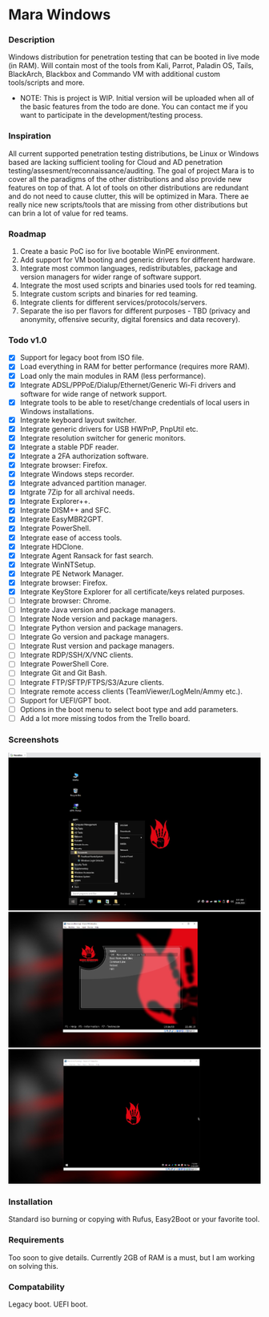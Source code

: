 # Mara Windows

### Description ###
Windows distribution for penetration testing that can be booted in live mode (in RAM). Will contain most of the tools from Kali, Parrot, Paladin OS, Tails, BlackArch, Blackbox and Commando VM with additional custom tools/scripts and more.

* NOTE: This is project is WIP. Initial version will be uploaded when all of the basic features from the todo are done. You can contact me if you want to participate in the development/testing process.
 
### Inspiration ###
All current supported penetration testing distributions, be Linux or Windows based are lacking sufficient tooling for Cloud and AD penetration testing/assesment/reconnaissance/auditing. The goal of project Mara is to cover all the paradigms of the other distributions and also provide new features on top of that. A lot of tools on other distributions are redundant and do not need to cause clutter, this will be optimized in Mara. There ae really nice new scripts/tools that are missing from other distributions but can brin a lot of value for red teams.

### Roadmap ###
1. Create a basic PoC iso for live bootable WinPE environment.
2. Add support for VM booting and generic drivers for different hardware.
3. Integrate most common languages, redistributables, package and version managers for wider range of software support.
4. Integrate the most used scripts and binaries used tools for red teaming.
5. Integrate custom scripts and binaries for red teaming.
6. Integrate clients for different services/protocols/servers.
7. Separate the iso per flavors for different purposes - TBD (privacy and anonymity, offensive security, digital forensics and data recovery).

### Todo v1.0 ###
- [x] Support for legacy boot from ISO file.
- [x] Load everything in RAM for better performance (requires more RAM).
- [x] Load only the main modules in RAM (less performance).
- [x] Integrate ADSL/PPPoE/Dialup/Ethernet/Generic Wi-Fi drivers and software for wide range of network support.
- [x] Integrate tools to be able to reset/change credentials of local users in Windows installations.
- [X] Integrate keyboard layout switcher.
- [X] Integrate generic drivers for USB HWPnP, PnpUtil etc.
- [X] Integrate resolution switcher for generic monitors.
- [X] Integrate a stable PDF reader.
- [X] Integrate a 2FA authorization software.
- [X] Integrate browser: Firefox.
- [X] Integrate Windows steps recorder.
- [X] Integrate advanced partition manager.
- [X] Intgrate 7Zip for all archival needs.
- [X] Integrate Explorer++.
- [X] Integrate DISM++ and SFC.
- [X] Integrate EasyMBR2GPT.
- [X] Integrate PowerShell.
- [X] Integrate ease of access tools.
- [X] Integrate HDClone.
- [X] Integrate Agent Ransack for fast search.
- [X] Integrate WinNTSetup.
- [X] Integrate PE Network Manager.
- [X] Integrate browser: Firefox.
- [X] Integrate KeyStore Explorer for all certificate/keys related purposes.
- [ ] Integrate browser: Chrome.
- [ ] Integrate Java version and package managers.
- [ ] Integrate Node version and package managers.
- [ ] Integrate Python version and package managers.
- [ ] Integrate Go version and package managers.
- [ ] Integrate Rust version and package managers.
- [ ] Integrate RDP/SSH/X/VNC clients.
- [ ] Integrate PowerShell Core.
- [ ] Integrate Git and Git Bash.
- [ ] Integrate FTP/SFTP/FTPS/S3/Azure clients.
- [ ] Integrate remote access clients (TeamViewer/LogMeIn/Ammy etc.).
- [ ] Support for UEFI/GPT boot.
- [ ] Options in the boot menu to select boot type and add parameters.
- [ ] Add a lot more missing todos from the Trello board.

### Screenshots ###
![Screenshot1](/Screenshots/Screenshot_1.png?raw=true "Boot in VMWare Workstation.")
![Screenshot2](/Screenshots/Screenshot_2.png?raw=true "Boot menu.")
![Screenshot3](/Screenshots/Screenshot_3.png?raw=true "Boot in Oracle Virtualbox.")

### Installation ###
Standard iso burning or copying with Rufus, Easy2Boot or your favorite tool.

### Requirements ###
Too soon to give details. Currently 2GB of RAM is a must, but I am working on solving this.

### Compatability ###
Legacy boot.
UEFI boot.
